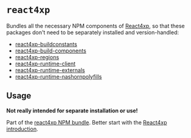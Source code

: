 # `react4xp`

Bundles all the necessary NPM components of [React4xp](https://market.enonic.com/vendors/enonic/react4xp-starter), so
that these packages don't need to be separately installed and version-handled:

- [react4xp-buildconstants](https://www.npmjs.com/package/react4xp-buildconstants)
- [react4xp-build-components](https://www.npmjs.com/package/react4xp-build-components)
- [react4xp-regions](https://www.npmjs.com/package/react4xp-regions)
- [react4xp-runtime-client](https://www.npmjs.com/package/react4xp-runtime-client)
- [react4xp-runtime-externals](https://www.npmjs.com/package/react4xp-runtime-externals)
- [react4xp-runtime-nashornpolyfills](https://www.npmjs.com/package/react4xp-runtime-nashornpolyfills)

## Usage

**Not really intended for separate installation or use!**

Part of the [react4xp NPM bundle](https://www.npmjs.com/package/react4xp). Better start with
the [React4xp introduction](https://developer.enonic.com/templates/react4xp).

